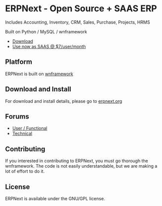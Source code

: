 # ERPNext - Open Source + SAAS ERP

Includes Accounting, Inventory, CRM, Sales, Purchase, Projects, HRMS

Built on Python / MySQL / wnframework

- [Download](http://erpnext.org)
- [Use now as SAAS @ $7/user/month](https://erpnext.com)

## Platform

ERPNext is built on [wnframework](https://github.com/webnotes/wnframework)

## Download and Install

For download and install details, please go to [erpnext.org](http://erpnext.org)

## Forums

- [User / Functional](http://groups.google.com/group/erpnext-user-forum)
- [Technical](http://groups.google.com/group/wnframework)

## Contributing

If you interested in contributing to ERPNext, you must go thorough the wnframework. The code is not easily understandable, but we are making a lot of effort to do it.

## License

ERPNext is available under the GNU/GPL license.

